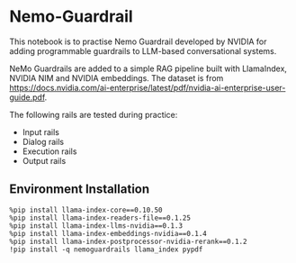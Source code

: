 # Nemo-Guardrail

This notebook is to practise Nemo Guardrail developed by NVIDIA for adding programmable guardrails to LLM-based conversational systems.

NeMo Guardrails are added to a simple RAG pipeline built with LlamaIndex, NVIDIA NIM and NVIDIA embeddings. The dataset is from https://docs.nvidia.com/ai-enterprise/latest/pdf/nvidia-ai-enterprise-user-guide.pdf. 

The following rails are tested during practice:

- Input rails
- Dialog rails
- Execution rails
- Output rails

## Environment Installation
```
%pip install llama-index-core==0.10.50
%pip install llama-index-readers-file==0.1.25
%pip install llama-index-llms-nvidia==0.1.3
%pip install llama-index-embeddings-nvidia==0.1.4
%pip install llama-index-postprocessor-nvidia-rerank==0.1.2
!pip install -q nemoguardrails llama_index pypdf
```
